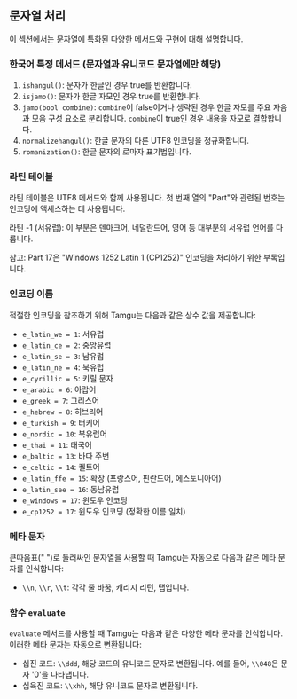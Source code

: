 ## 문자열 처리

이 섹션에서는 문자열에 특화된 다양한 메서드와 구현에 대해 설명합니다.

### 한국어 특정 메서드 (문자열과 유니코드 문자열에만 해당)

1. `ishangul()`: 문자가 한글인 경우 true를 반환합니다.
2. `isjamo()`: 문자가 한글 자모인 경우 true를 반환합니다.
3. `jamo(bool combine)`: `combine`이 false이거나 생략된 경우 한글 자모를 주요 자음과 모음 구성 요소로 분리합니다. `combine`이 true인 경우 내용을 자모로 결합합니다.
4. `normalizehangul()`: 한글 문자의 다른 UTF8 인코딩을 정규화합니다.
5. `romanization()`: 한글 문자의 로마자 표기법입니다.

### 라틴 테이블

라틴 테이블은 UTF8 메서드와 함께 사용됩니다. 첫 번째 열의 "Part"와 관련된 번호는 인코딩에 액세스하는 데 사용됩니다.

라틴 -1 (서유럽): 이 부분은 덴마크어, 네덜란드어, 영어 등 대부분의 서유럽 언어를 다룹니다.

참고: Part 17은 "Windows 1252 Latin 1 (CP1252)" 인코딩을 처리하기 위한 부록입니다.

### 인코딩 이름

적절한 인코딩을 참조하기 위해 Tamgu는 다음과 같은 상수 값을 제공합니다:

- `e_latin_we = 1`: 서유럽
- `e_latin_ce = 2`: 중앙유럽
- `e_latin_se = 3`: 남유럽
- `e_latin_ne = 4`: 북유럽
- `e_cyrillic = 5`: 키릴 문자
- `e_arabic = 6`: 아랍어
- `e_greek = 7`: 그리스어
- `e_hebrew = 8`: 히브리어
- `e_turkish = 9`: 터키어
- `e_nordic = 10`: 북유럽어
- `e_thai = 11`: 태국어
- `e_baltic = 13`: 바다 주변
- `e_celtic = 14`: 켈트어
- `e_latin_ffe = 15`: 확장 (프랑스어, 핀란드어, 에스토니아어)
- `e_latin_see = 16`: 동남유럽
- `e_windows = 17`: 윈도우 인코딩
- `e_cp1252 = 17`: 윈도우 인코딩 (정확한 이름 일치)

### 메타 문자

큰따옴표(" ")로 둘러싸인 문자열을 사용할 때 Tamgu는 자동으로 다음과 같은 메타 문자를 인식합니다:

- `\\n`, `\\r`, `\\t`: 각각 줄 바꿈, 캐리지 리턴, 탭입니다.

### 함수 `evaluate`

`evaluate` 메서드를 사용할 때 Tamgu는 다음과 같은 다양한 메타 문자를 인식합니다. 이러한 메타 문자는 자동으로 변환됩니다:

- 십진 코드: `\\ddd`, 해당 코드의 유니코드 문자로 변환됩니다. 예를 들어, `\\048`은 문자 '0'을 나타냅니다.
- 십육진 코드: `\\xhh`, 해당 유니코드 문자로 변환됩니다.